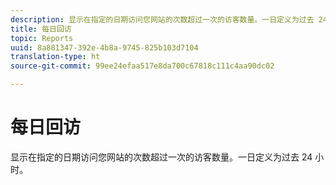 ```yaml
---
description: 显示在指定的日期访问您网站的次数超过一次的访客数量。一日定义为过去 24 小时。
title: 每日回访
topic: Reports
uuid: 8a881347-392e-4b8a-9745-825b103d7104
translation-type: ht
source-git-commit: 99ee24efaa517e8da700c67818c111c4aa90dc02

---
```



# 每日回访

显示在指定的日期访问您网站的次数超过一次的访客数量。一日定义为过去 24 小时。

